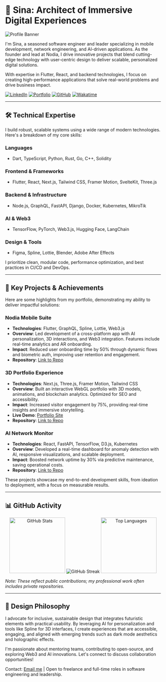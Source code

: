 # 🌌 Sina: Architect of Immersive Digital Experiences

![Profile Banner](https://media.giphy.com/media/v1.Y2lkPTc5MGI3NjExZTBhZmQ3YzE3M2QyOGZiZTg1YzVhNDVhZmM3MDI5M2U2YzA4MjUzMiZlcD12MV9pbnRlcm5hbF9naWZfYnlfaWQmY3Q9Zw/3o7bu3XilJ5BOiSGic/giphy.gif)

I'm Sina, a seasoned software engineer and leader specializing in mobile development, network engineering, and AI-driven applications. As the founder and lead at Nodia, I drive innovative projects that blend cutting-edge technology with user-centric design to deliver scalable, personalized digital solutions.

With expertise in Flutter, React, and backend technologies, I focus on creating high-performance applications that solve real-world problems and drive business impact.

[![LinkedIn](https://img.shields.io/badge/LinkedIn-0077B5?style=flat-square&logo=linkedin&logoColor=white)](https://linkedin.com/in/isina-nej)
[![Portfolio](https://img.shields.io/badge/Portfolio-FF2E63?style=flat-square&logo=vercel&logoColor=white)](https://isina-nej.vercel.app)
[![GitHub](https://img.shields.io/badge/GitHub-181717?style=flat-square&logo=github&logoColor=white)](https://github.com/isina-nej)
[![Wakatime](https://wakatime.com/badge/user/isina_nej.svg)](https://wakatime.com/@isina_nej)

---

## 🛠️ Technical Expertise

I build robust, scalable systems using a wide range of modern technologies. Here's a breakdown of my core skills:

### Languages
- Dart, TypeScript, Python, Rust, Go, C++, Solidity

### Frontend & Frameworks
- Flutter, React, Next.js, Tailwind CSS, Framer Motion, SvelteKit, Three.js

### Backend & Infrastructure
- Node.js, GraphQL, FastAPI, Django, Docker, Kubernetes, MikroTik

### AI & Web3
- TensorFlow, PyTorch, Web3.js, Hugging Face, LangChain

### Design & Tools
- Figma, Spline, Lottie, Blender, Adobe After Effects

I prioritize clean, modular code, performance optimization, and best practices in CI/CD and DevOps.

---

## 🌟 Key Projects & Achievements

Here are some highlights from my portfolio, demonstrating my ability to deliver impactful solutions:

### Nodia Mobile Suite
- **Technologies**: Flutter, GraphQL, Spline, Lottie, Web3.js
- **Overview**: Led development of a cross-platform app with AI personalization, 3D interactions, and Web3 integration. Features include real-time analytics and AR onboarding.
- **Impact**: Reduced user onboarding time by 50% through dynamic flows and biometric auth, improving user retention and engagement.
- **Repository**: [Link to Repo](https://github.com/isina-nej/nodia-mobile-suite)

### 3D Portfolio Experience
- **Technologies**: Next.js, Three.js, Framer Motion, Tailwind CSS
- **Overview**: Built an interactive WebGL portfolio with 3D models, animations, and blockchain analytics. Optimized for SEO and accessibility.
- **Impact**: Increased visitor engagement by 75%, providing real-time insights and immersive storytelling.
- **Live Demo**: [Portfolio Site](https://isina-nej.vercel.app)
- **Repository**: [Link to Repo](https://github.com/isina-nej/3d-portfolio)

### AI Network Monitor
- **Technologies**: React, FastAPI, TensorFlow, D3.js, Kubernetes
- **Overview**: Developed a real-time dashboard for anomaly detection with AI, responsive visualizations, and scalable deployment.
- **Impact**: Boosted network uptime by 30% via predictive maintenance, saving operational costs.
- **Repository**: [Link to Repo](https://github.com/isina-nej/ai-network-monitor)

These projects showcase my end-to-end development skills, from ideation to deployment, with a focus on measurable results.

---

## 📊 GitHub Activity

<div align="center">
  <img src="https://github-readme-stats.vercel.app/api?username=isina-nej&show_icons=true&theme=transparent&hide_border=true&title_color=FF2E63&text_color=FFFFFF&icon_color=FF2E63" alt="GitHub Stats" height="180"/>
  <img src="https://github-readme-streak-stats.herokuapp.com?user=isina-nej&theme=transparent&hide_border=true&background=0D1117&stroke=FF2E63&ring=FF2E63&fire=FF2E63&currStreakNum=FF2E63&sideNums=FF2E63&currStreakLabel=FF2E63&sideLabels=FF2E63" alt="GitHub Streak" />
  <img src="https://github-readme-stats.vercel.app/api/top-langs/?username=isina-nej&layout=compact&langs_count=10&theme=transparent&hide_border=true&title_color=FF2E63&text_color=FFFFFF" alt="Top Languages" height="180"/>
</div>

*Note: These reflect public contributions; my professional work often includes private repositories.*

---

## 🎨 Design Philosophy

I advocate for inclusive, sustainable design that integrates futuristic elements with practical usability. By leveraging AI for personalization and tools like Spline for 3D interfaces, I create experiences that are accessible, engaging, and aligned with emerging trends such as dark mode aesthetics and holographic effects.

I'm passionate about mentoring teams, contributing to open-source, and exploring Web3 and AI innovations. Let's connect to discuss collaboration opportunities!

Contact: [Email me](mailto:your.email@example.com) | Open to freelance and full-time roles in software engineering and leadership.
